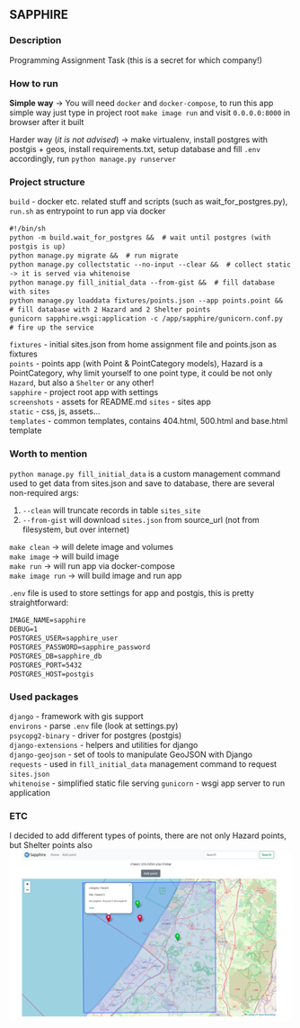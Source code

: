 ## SAPPHIRE
### Description
Programming Assignment Task (this is a secret for which company!)

### How to run
**Simple way** -> You will need `docker` and `docker-compose`, to run this app simple way just type in project root `make image run` 
and visit `0.0.0.0:8000` in browser after it built  

Harder way (_it is not advised_) -> make virtualenv, install postgres with postgis + geos, install requirements.txt, setup database and fill `.env` accordingly, run `python manage.py runserver`  

### Project structure
`build` - docker etc. related stuff and scripts (such as wait_for_postgres.py), `run.sh` as entrypoint to run app via docker
```shell
#!/bin/sh
python -m build.wait_for_postgres &&  # wait until postgres (with postgis is up)
python manage.py migrate &&  # run migrate
python manage.py collectstatic --no-input --clear &&  # collect static -> it is served via whitenoise
python manage.py fill_initial_data --from-gist &&  # fill database with sites
python manage.py loaddata fixtures/points.json --app points.point &&  # fill database with 2 Hazard and 2 Shelter points
gunicorn sapphire.wsgi:application -c /app/sapphire/gunicorn.conf.py   # fire up the service
```
`fixtures` - initial sites.json from home assignment file and points.json as fixtures  
`points` - points app (with Point & PointCategory models), Hazard is a PointCategory, why limit yourself to one point type, it could be not only `Hazard`, but also a `Shelter` or any other!  
`sapphire` - project root app with settings  
`screenshots` - assets for README.md 
`sites` - sites app  
`static` - css, js, assets...  
`templates` - common templates, contains 404.html, 500.html and base.html template  

### Worth to mention
`python manage.py fill_initial_data` is a custom management command used to get data from sites.json and save to database, 
there are several non-required args:  
1) `--clean` will truncate records in table `sites_site`  
2) `--from-gist` will download `sites.json` from source_url (not from filesystem, but over internet)  

`make clean` -> will delete image and volumes  
`make image` -> will build image  
`make run` -> will run app via docker-compose  
`make image run` -> will build image and run app  

`.env` file is used to store settings for app and postgis, this is pretty straightforward:
```
IMAGE_NAME=sapphire
DEBUG=1
POSTGRES_USER=sapphire_user
POSTGRES_PASSWORD=sapphire_password
POSTGRES_DB=sapphire_db
POSTGRES_PORT=5432
POSTGRES_HOST=postgis
``` 

### Used packages
`django` - framework with gis support  
`environs` - parse `.env` file (look at settings.py)  
`psycopg2-binary` - driver for postgres (postgis)  
`django-extensions` - helpers and utilities for django  
`django-geojson` - set of tools to manipulate GeoJSON with Django  
`requests` - used in `fill_initial_data` management command to request `sites.json`  
`whitenoise` - simplified static file serving
`gunicorn` - wsgi app server to run application

### ETC
I decided to add different types of points, there are not only Hazard points, but Shelter points also
![Hazards and shelters](screenshots/hazards_and_shelters.png?raw=true "Hazards and shelters")